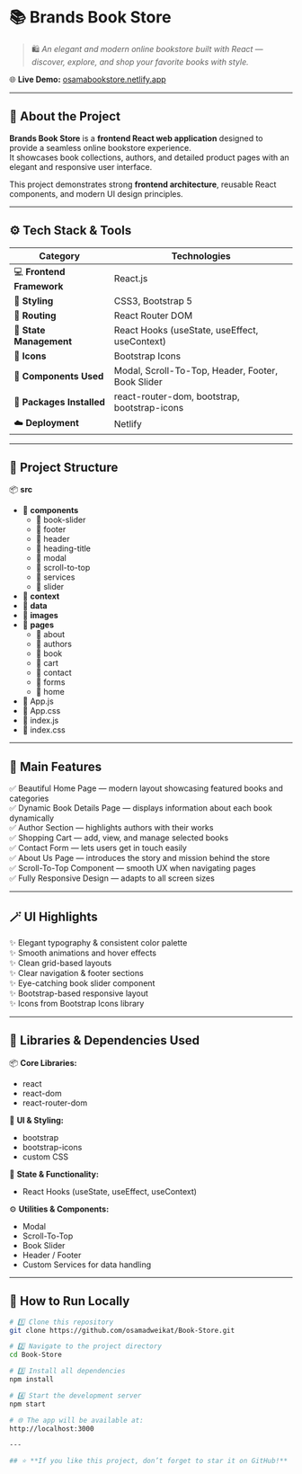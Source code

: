 # 📚 **Brands Book Store**

> 🛍️ *An elegant and modern online bookstore built with React — discover, explore, and shop your favorite books with style.*

🌐 **Live Demo:** [osamabookstore.netlify.app](https://osamabookstore.netlify.app)

---

## 🧠 **About the Project**

**Brands Book Store** is a **frontend React web application** designed to provide a seamless online bookstore experience.  
It showcases book collections, authors, and detailed product pages with an elegant and responsive user interface.  

This project demonstrates strong **frontend architecture**, reusable React components, and modern UI design principles.  

---

## ⚙️ **Tech Stack & Tools**

| Category | Technologies |
|-----------|---------------|
| 💻 **Frontend Framework** | React.js |
| 🎨 **Styling** | CSS3, Bootstrap 5 |
| 🧭 **Routing** | React Router DOM |
| 🧠 **State Management** | React Hooks (useState, useEffect, useContext) |
| 🌸 **Icons** | Bootstrap Icons |
| 🧩 **Components Used** | Modal, Scroll-To-Top, Header, Footer, Book Slider |
| 🧰 **Packages Installed** | react-router-dom, bootstrap, bootstrap-icons |
| ☁️ **Deployment** | Netlify |

---

## 📁 **Project Structure**
📦 **src**
- 📂 **components**
  - 📂 book-slider  
  - 📂 footer  
  - 📂 header  
  - 📂 heading-title  
  - 📂 modal  
  - 📂 scroll-to-top  
  - 📂 services  
  - 📂 slider  
- 📂 **context**  
- 📂 **data**  
- 📂 **images**  
- 📂 **pages**
  - 📂 about  
  - 📂 authors  
  - 📂 book  
  - 📂 cart  
  - 📂 contact  
  - 📂 forms  
  - 📂 home  
- 📜 App.js  
- 📜 App.css  
- 📜 index.js  
- 📜 index.css  

---

## 🧭 **Main Features**

✅ Beautiful Home Page — modern layout showcasing featured books and categories  
✅ Dynamic Book Details Page — displays information about each book dynamically  
✅ Author Section — highlights authors with their works  
✅ Shopping Cart — add, view, and manage selected books  
✅ Contact Form — lets users get in touch easily  
✅ About Us Page — introduces the story and mission behind the store  
✅ Scroll-To-Top Component — smooth UX when navigating pages  
✅ Fully Responsive Design — adapts to all screen sizes  

---

## 🪄 **UI Highlights**

✨ Elegant typography & consistent color palette  
✨ Smooth animations and hover effects  
✨ Clean grid-based layouts  
✨ Clear navigation & footer sections  
✨ Eye-catching book slider component  
✨ Bootstrap-based responsive layout  
✨ Icons from Bootstrap Icons library  
 
---

## 🧩 **Libraries & Dependencies Used**

📦 **Core Libraries:**
- react  
- react-dom  
- react-router-dom  

🎨 **UI & Styling:**
- bootstrap  
- bootstrap-icons  
- custom CSS  

🧠 **State & Functionality:**
- React Hooks (useState, useEffect, useContext)

⚙️ **Utilities & Components:**
- Modal  
- Scroll-To-Top  
- Book Slider  
- Header / Footer  
- Custom Services for data handling  

---

## 🏁 **How to Run Locally**

```bash
# 1️⃣ Clone this repository
git clone https://github.com/osamadweikat/Book-Store.git

# 2️⃣ Navigate to the project directory
cd Book-Store

# 3️⃣ Install all dependencies
npm install

# 4️⃣ Start the development server
npm start

# 🌐 The app will be available at:
http://localhost:3000

---

## ⭐ **If you like this project, don’t forget to star it on GitHub!**
